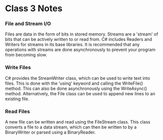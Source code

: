 # Class 3 Notes

### File and Stream I/O
Files are data in the form of bits in stored memory. Streams are a 'stream' of bits that can be actively written to or read from. C# includes Readers and Writers for streams in its base libraries. It is recommended that any operations with streams are done asynchronously to prevent your program from becoming slow.

### Write Files
C# provides the StreamWriter class, which can be used to write text into files. This is done with the 'using' keyword and calling the WriteFile() method. This can also be done asynchronously using the WriteAsync() method. Alternatively, the File class can be used to append new lines to an existing file.

### Read Files
A new file can be written and read using the FileStream class. This class converts a file to a data stream, which can then be written to by a BinaryWriter or parsed using a BinaryReader. 
